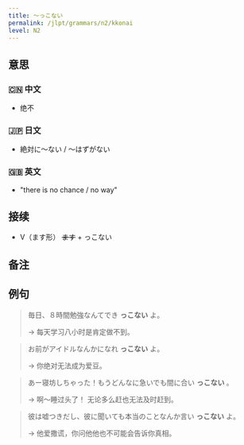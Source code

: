 ```yaml
---
title: 〜っこない
permalink: /jlpt/grammars/n2/kkonai
level: N2
---
```


## 意思

### 🇨🇳 中文

- 绝不

### 🇯🇵 日文

- 絶対に～ない / 〜はずがない

### 🇬🇧 英文

- "there is no chance / no way"

## 接续

- V（ます形） ~~ます~~ + っこない

## 备注


## 例句

> 毎日、８時間勉強なんてでき **っこない** よ。
>
> → 每天学习八小时是肯定做不到。

> お前がアイドルなんかになれ **っこない** よ。
>
> → 你绝对无法成为爱豆。

> あー寝坊しちゃった！もうどんなに急いでも間に合い **っこない** 。
>
> → 啊～睡过头了！ 无论多么赶也无法及时赶到。

> 彼は嘘つきだし、彼に聞いても本当のことなんか言い **っこない** よ。
>
> → 他爱撒谎，你问他他也不可能会告诉你真相。


